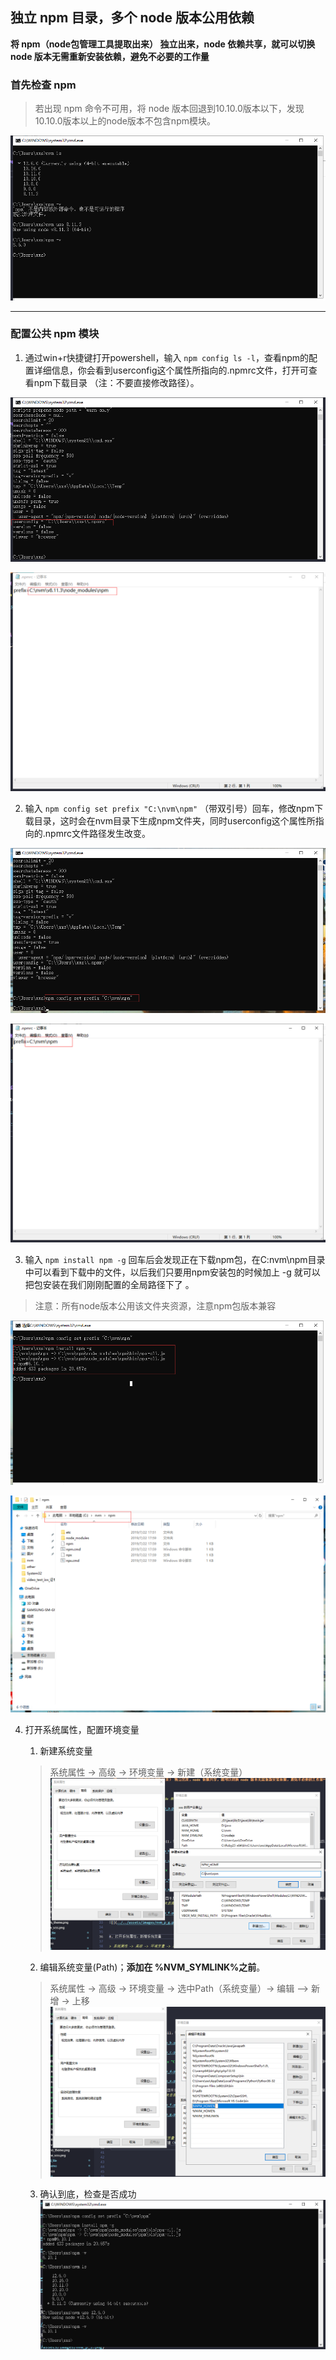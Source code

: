 ## 独立 npm 目录，多个 node 版本公用依赖 

**将 npm（node包管理工具提取出来） 独立出来，node 依赖共享，就可以切换 node 版本无需重新安装依赖，避免不必要的工作量**   

### 首先检查 npm    

> 若出现 npm 命令不可用，将 node 版本回退到10.10.0版本以下，发现10.10.0版本以上的node版本不包含npm模块。   

![](../../assets/images/nvm_p_a.png)


--- 

### 配置公共 npm 模块

1. 通过win+r快捷键打开powershell，输入 `npm config ls -l`，查看npm的配置详细信息，你会看到userconfig这个属性所指向的.npmrc文件，打开可查看npm下载目录 （注：不要直接修改路径）。   

![](../../assets/images/nvm_p_b.png)

![](../../assets/images/nvm_p_c.png)

2. 输入 `npm config set prefix "C:\nvm\npm"` （带双引号）回车，修改npm下载目录，这时会在nvm目录下生成npm文件夹，同时userconfig这个属性所指向的.npmrc文件路径发生改变。

![](../../assets/images/nvm_p_d.png)

![](../../assets/images/nvm_p_e.png)

3. 输入 `npm install npm -g` 回车后会发现正在下载npm包，在C:nvm\npm目录中可以看到下载中的文件，以后我们只要用npm安装包的时候加上 -g 就可以把包安装在我们刚刚配置的全局路径下了 。
> 注意：所有node版本公用该文件夹资源，注意npm包版本兼容

![](../../assets/images/nvm_p_f.png)

![](../../assets/images/nvm_p_g.png)


4. 打开系统属性，配置环境变量
    1. 新建系统变量
    > 系统属性 -> 高级 -> 环境变量 -> 新建（系统变量）
    ![](../../assets/images/nvm_p_h.png)

    2. 编辑系统变量(Path)；**添加在 %NVM_SYMLINK%之前**。
    > 系统属性 -> 高级 -> 环境变量 -> 选中Path（系统变量）-> 编辑 —> 新增 -> 上移
    ![](../../assets/images/nvm_p_i.png)

    3. 确认到底，检查是否成功
    ![](../../assets/images/nvm_p_j.png)







